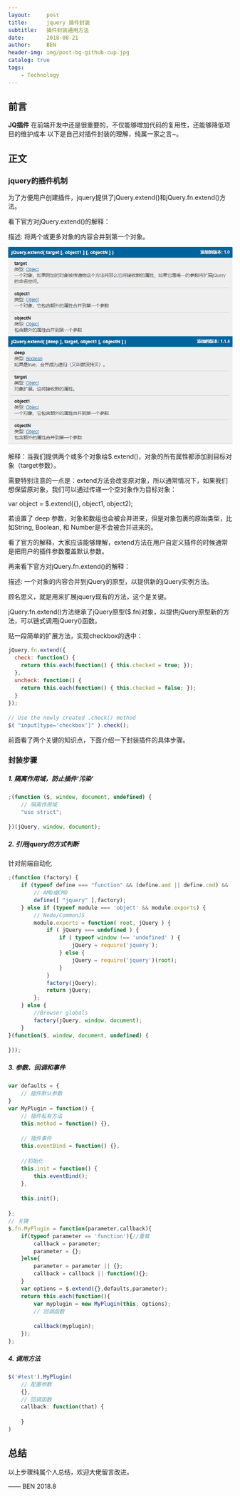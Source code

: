```yaml
---
layout:     post
title:      jquery 插件封装
subtitle:   插件封装通用方法
date:       2018-08-21
author:     BEN
header-img: img/post-bg-github-cup.jpg
catalog: true
tags:
    - Technology
---
```


## 前言

**JQ插件** 在前端开发中还是很重要的，不仅能够增加代码的复用性，还能够降低项目的维护成本
以下是自己对插件封装的理解，纯属一家之言~。


## 正文

### jquery的插件机制

为了方便用户创建插件，jquery提供了jQuery.extend()和jQuery.fn.extend()方法。

看下官方对jQuery.extend()的解释：

描述: 将两个或更多对象的内容合并到第一个对象。

[![](/img/jq_extend_1.png)](https://gitalk.github.io/)

解释：当我们提供两个或多个对象给$.extend()，对象的所有属性都添加到目标对象（target参数）。

需要特别注意的一点是：extend方法会改变原对象，所以通常情况下，如果我们想保留原对象，我们可以通过传递一个空对象作为目标对象：

var object = $.extend({}, object1, object2);

若设置了 deep 参数，对象和数组也会被合并进来，但是对象包裹的原始类型，比如String, Boolean, 和 Number是不会被合并进来的。

看了官方的解释，大家应该能够理解，extend方法在用户自定义插件的时候通常是把用户的插件参数覆盖默认参数。

再来看下官方对jQuery.fn.extend()的解释：

描述: 一个对象的内容合并到jQuery的原型，以提供新的jQuery实例方法。

顾名思义，就是用来扩展jquery现有的方法，这个是关键。

jQuery.fn.extend()方法继承了jQuery原型($.fn)对象，以提供jQuery原型新的方法，可以链式调用jQuery()函数。

贴一段简单的扩展方法，实现checkbox的选中：
```javascript
jQuery.fn.extend({
  check: function() {
    return this.each(function() { this.checked = true; });
  },
  uncheck: function() {
    return this.each(function() { this.checked = false; });
  }
});
 
// Use the newly created .check() method
$( "input[type='checkbox']" ).check();
```

前面看了两个关键的知识点，下面介绍一下封装插件的具体步骤。

### 封装步骤

##### 1. 隔离作用域，防止插件‘污染’
```javascript
;(function ($, window, document, undefined) {
	// 隔离作用域
	"use strict";

})(jQuery, window, document);
```

##### 2. 引用jquery的方式判断
针对前端自动化
```javascript
;(function (factory) {
    if (typeof define === "function" && (define.amd || define.cmd) && !jQuery) {
        // AMD或CMD
        define([ "jquery" ],factory);
    } else if (typeof module === 'object' && module.exports) {
        // Node/CommonJS
        module.exports = function( root, jQuery ) {
            if ( jQuery === undefined ) {
                if ( typeof window !== 'undefined' ) {
                    jQuery = require('jquery');
                } else {
                    jQuery = require('jquery')(root);
                }
            }
            factory(jQuery);
            return jQuery;
        };
    } else {
        //Browser globals
        factory(jQuery, window, document);
    }
}(function($, window, document, undefined) {

}));
```

##### 3. 参数、回调和事件
```javascript
var defaults = {
	// 插件默认参数
}
var MyPlugin = function() {
	// 插件私有方法
	this.method = function() {},

	// 插件事件
	this.eventBind = function() {},

	//初始化
	this.init = function() {
		this.eventBind();
	},

	this.init();

};
// 关键
$.fn.MyPlugin = function(parameter,callback){
	if(typeof parameter == 'function'){//重载
		callback = parameter;
		parameter = {};
	}else{
		parameter = parameter || {};
		callback = callback || function(){};
	}
	var options = $.extend({},defaults,parameter);
	return this.each(function(){
		var myplugin = new MyPlugin(this, options);
		// 回调函数

		callback(myplugin);
	});
};

```

##### 4. 调用方法

```javascript
$('#test').MyPlugin(
	// 配置参数
	{},
	// 回调函数
	callback: function(that) {

	}
)
```

## 总结
以上步骤纯属个人总结，欢迎大佬留言改进。

—— BEN 2018.8